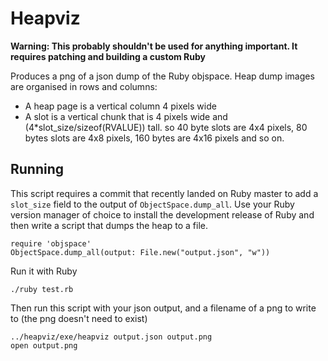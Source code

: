 # Heapviz

**Warning: This probably shouldn't be used for anything important. It
requires patching and building a custom Ruby**

Produces a png of a json dump of the Ruby objspace. Heap dump images
are organised in rows and columns:

* A heap page is a vertical column 4 pixels wide
* A slot is a vertical chunk that is 4 pixels wide and
  (4*slot_size/sizeof(RVALUE)) tall. so 40 byte slots are 4x4 pixels,
  80 bytes slots are 4x8 pixels, 160 bytes are 4x16 pixels and so on.

## Running

This script requires a commit that recently landed on Ruby master to
add a `slot_size` field to the output of `ObjectSpace.dump_all`. Use
your Ruby version manager of choice to install the development release
of Ruby and then write a script that dumps the heap to a file.

```
require 'objspace'
ObjectSpace.dump_all(output: File.new("output.json", "w"))
```

Run it with Ruby

```
./ruby test.rb
```

Then run this script with your json output, and a filename of a png
to write to (the png doesn't need to exist)

```
../heapviz/exe/heapviz output.json output.png
open output.png
```
